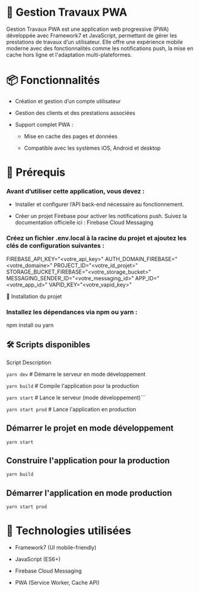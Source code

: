 # 🚧 Gestion Travaux PWA

Gestion Travaux PWA est une application web progressive (PWA) développée avec Framework7 et JavaScript, permettant de gérer les prestations de travaux d’un utilisateur. Elle offre une expérience mobile moderne avec des fonctionnalités comme les notifications push, la mise en cache hors ligne et l'adaptation multi-plateformes.

# 📦 Fonctionnalités

- Création et gestion d’un compte utilisateur

- Gestion des clients et des prestations associées

- Support complet PWA :
    - Mise en cache des pages et données

    - Compatible avec les systèmes iOS, Android et desktop


# 🧩 Prérequis

### Avant d’utiliser cette application, vous devez :
- Installer et configurer l’API back-end nécessaire au fonctionnement.

- Créer un projet Firebase pour activer les notifications push. Suivez la documentation officielle ici : Firebase Cloud Messaging

### Créez un fichier .env.local à la racine du projet et ajoutez les clés de configuration suivantes :

FIREBASE_API_KEY="<votre_api_key>"
AUTH_DOMAIN_FIREBASE="<votre_domaine>"
PROJECT_ID="<votre_id_projet>"
STORAGE_BUCKET_FIREBASE="<votre_storage_bucket>"
MESSAGING_SENDER_ID="<votre_messaging_id>"
APP_ID="<votre_app_id>"
VAPID_KEY="<votre_vapid_key>"

🚀 Installation du projet

### Installez les dépendances via npm ou yarn :

npm install ou yarn

## 🛠️ Scripts disponibles
Script	Description

```yarn dev```	# Démarre le serveur en mode développement

```yarn build``` # Compile l'application pour la production

```yarn start``` # Lance le serveur (mode développement)```

```yarn start prod``` # Lance l'application en production

## Démarrer le projet en mode développement
```yarn start```

## Construire l'application pour la production
```yarn build```

## Démarrer l'application en mode production
```yarn start prod```


# 📱 Technologies utilisées

- Framework7 (UI mobile-friendly)

- JavaScript (ES6+)

- Firebase Cloud Messaging

- PWA (Service Worker, Cache API)